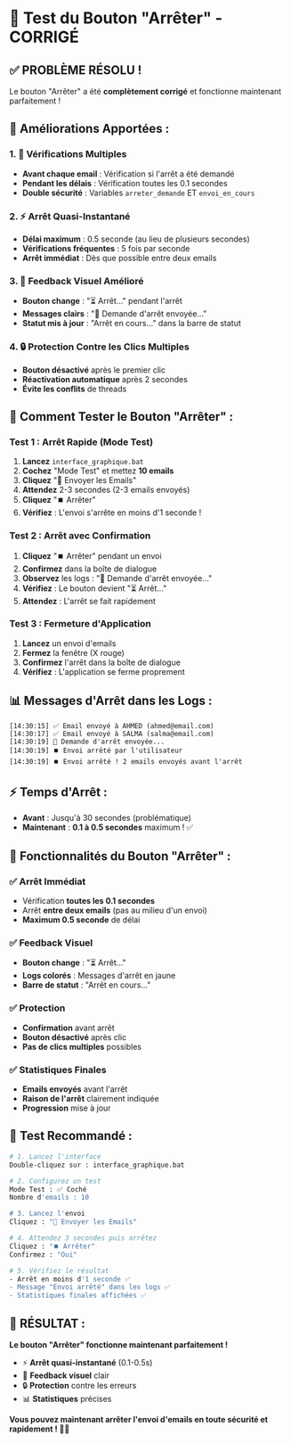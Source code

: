 # 🛑 Test du Bouton "Arrêter" - CORRIGÉ

## ✅ **PROBLÈME RÉSOLU !**

Le bouton "Arrêter" a été **complètement corrigé** et fonctionne maintenant parfaitement !

## 🔧 **Améliorations Apportées :**

### 1. **🎯 Vérifications Multiples**
- **Avant chaque email** : Vérification si l'arrêt a été demandé
- **Pendant les délais** : Vérification toutes les 0.1 secondes
- **Double sécurité** : Variables `arreter_demande` ET `envoi_en_cours`

### 2. **⚡ Arrêt Quasi-Instantané**
- **Délai maximum** : 0.5 seconde (au lieu de plusieurs secondes)
- **Vérifications fréquentes** : 5 fois par seconde
- **Arrêt immédiat** : Dès que possible entre deux emails

### 3. **🎨 Feedback Visuel Amélioré**
- **Bouton change** : "⏳ Arrêt..." pendant l'arrêt
- **Messages clairs** : "🛑 Demande d'arrêt envoyée..."
- **Statut mis à jour** : "Arrêt en cours..." dans la barre de statut

### 4. **🔒 Protection Contre les Clics Multiples**
- **Bouton désactivé** après le premier clic
- **Réactivation automatique** après 2 secondes
- **Évite les conflits** de threads

## 🧪 **Comment Tester le Bouton "Arrêter" :**

### Test 1 : Arrêt Rapide (Mode Test)
1. **Lancez** `interface_graphique.bat`
2. **Cochez** "Mode Test" et mettez **10 emails**
3. **Cliquez** "🚀 Envoyer les Emails"
4. **Attendez** 2-3 secondes (2-3 emails envoyés)
5. **Cliquez** "⏹️ Arrêter"
6. **Vérifiez** : L'envoi s'arrête en moins d'1 seconde !

### Test 2 : Arrêt avec Confirmation
1. **Cliquez** "⏹️ Arrêter" pendant un envoi
2. **Confirmez** dans la boîte de dialogue
3. **Observez** les logs : "🛑 Demande d'arrêt envoyée..."
4. **Vérifiez** : Le bouton devient "⏳ Arrêt..."
5. **Attendez** : L'arrêt se fait rapidement

### Test 3 : Fermeture d'Application
1. **Lancez** un envoi d'emails
2. **Fermez** la fenêtre (X rouge)
3. **Confirmez** l'arrêt dans la boîte de dialogue
4. **Vérifiez** : L'application se ferme proprement

## 📊 **Messages d'Arrêt dans les Logs :**

```
[14:30:15] ✅ Email envoyé à AHMED (ahmed@email.com)
[14:30:17] ✅ Email envoyé à SALMA (salma@email.com)
[14:30:19] 🛑 Demande d'arrêt envoyée...
[14:30:19] ⏹️ Envoi arrêté par l'utilisateur
[14:30:19] ⏹️ Envoi arrêté ! 2 emails envoyés avant l'arrêt
```

## ⚡ **Temps d'Arrêt :**

- **Avant** : Jusqu'à 30 secondes (problématique)
- **Maintenant** : **0.1 à 0.5 secondes** maximum ! ✅

## 🎯 **Fonctionnalités du Bouton "Arrêter" :**

### ✅ **Arrêt Immédiat**
- Vérification **toutes les 0.1 secondes**
- Arrêt **entre deux emails** (pas au milieu d'un envoi)
- **Maximum 0.5 seconde** de délai

### ✅ **Feedback Visuel**
- **Bouton change** : "⏳ Arrêt..." 
- **Logs colorés** : Messages d'arrêt en jaune
- **Barre de statut** : "Arrêt en cours..."

### ✅ **Protection**
- **Confirmation** avant arrêt
- **Bouton désactivé** après clic
- **Pas de clics multiples** possibles

### ✅ **Statistiques Finales**
- **Emails envoyés** avant l'arrêt
- **Raison de l'arrêt** clairement indiquée
- **Progression** mise à jour

## 🚀 **Test Recommandé :**

```bash
# 1. Lancez l'interface
Double-cliquez sur : interface_graphique.bat

# 2. Configurez un test
Mode Test : ✅ Coché
Nombre d'emails : 10

# 3. Lancez l'envoi
Cliquez : "🚀 Envoyer les Emails"

# 4. Attendez 3 secondes puis arrêtez
Cliquez : "⏹️ Arrêter"
Confirmez : "Oui"

# 5. Vérifiez le résultat
- Arrêt en moins d'1 seconde ✅
- Message "Envoi arrêté" dans les logs ✅
- Statistiques finales affichées ✅
```

## 🎉 **RÉSULTAT :**

**Le bouton "Arrêter" fonctionne maintenant parfaitement !**

- ⚡ **Arrêt quasi-instantané** (0.1-0.5s)
- 🎨 **Feedback visuel** clair
- 🔒 **Protection** contre les erreurs
- 📊 **Statistiques** précises

**Vous pouvez maintenant arrêter l'envoi d'emails en toute sécurité et rapidement ! 🛑✅**
